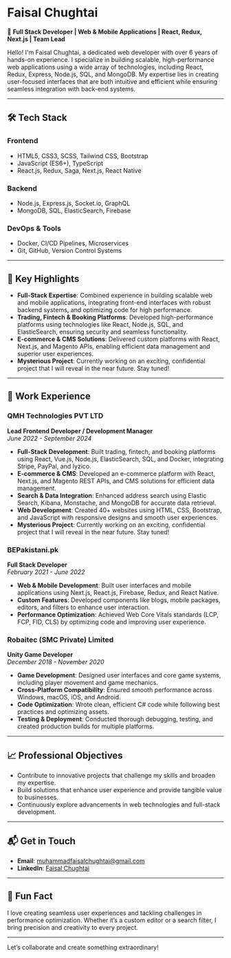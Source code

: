 # Faisal Chughtai

🚀 **Full Stack Developer | Web & Mobile Applications | React, Redux, Next.js | Team Lead**

Hello! I'm Faisal Chughtai, a dedicated web developer with over 6 years of hands-on experience. I specialize in building scalable, high-performance web applications using a wide array of technologies, including React, Redux, Express, Node.js, SQL, and MongoDB. My expertise lies in creating user-focused interfaces that are both intuitive and efficient while ensuring seamless integration with back-end systems.

---

## 🛠️ **Tech Stack**

### **Frontend**
- HTML5, CSS3, SCSS, Tailwind CSS, Bootstrap
- JavaScript (ES6+), TypeScript
- React.js, Redux, Saga, Next.js, React Native

### **Backend**
- Node.js, Express.js, Socket.io, GraphQL
- MongoDB, SQL, ElasticSearch, Firebase

### **DevOps & Tools**
- Docker, CI/CD Pipelines, Microservices
- Git, GitHub, Version Control Systems

---

## 📌 **Key Highlights**

- **Full-Stack Expertise**: Combined experience in building scalable web and mobile applications, integrating front-end interfaces with robust backend systems, and optimizing code for high performance.
- **Trading, Fintech & Booking Platforms**: Developed high-performance platforms using technologies like React, Node.js, SQL, and ElasticSearch, ensuring security and seamless functionality.
- **E-commerce & CMS Solutions**: Delivered custom platforms with React, Next.js, and Magento APIs, enabling efficient data management and superior user experiences.
- **Mysterious Project**: Currently working on an exciting, confidential project that I will reveal in the near future. Stay tuned!

---

## 🌟 **Work Experience**

### **QMH Technologies PVT LTD**  
**Lead Frontend Developer / Development Manager**  
*June 2022 - September 2024*

- **Full-Stack Development**: Built trading, fintech, and booking platforms using React, Vue.js, Node.js, ElasticSearch, SQL, and Docker, integrating Stripe, PayPal, and Iyzico.
- **E-commerce & CMS**: Developed an e-commerce platform with React, Next.js, and Magento REST APIs, and CMS solutions for efficient data management.
- **Search & Data Integration**: Enhanced address search using Elastic Search, Kibana, Monstache, and MongoDB for accurate data retrieval.
- **Web Development**: Created 40+ websites using HTML, CSS, Bootstrap, and JavaScript with responsive designs and smooth user experiences.
- **Mysterious Project**: Currently working on an exciting, confidential project that I will reveal in the near future. Stay tuned!

### **BEPakistani.pk**  
**Full Stack Developer**  
*February 2021 - June 2022*

- **Web & Mobile Development**: Built user interfaces and mobile applications using Next.js, React.js, Firebase, Redux, and React Native.
- **Custom Features**: Developed components like blogs, mobile packages, editors, and filters to enhance user interaction.
- **Performance Optimization**: Achieved Web Core Vitals standards (LCP, FCP, FID, CLS) by optimizing code and improving user experience.

### **Robaitec (SMC Private) Limited**  
**Unity Game Developer**  
*December 2018 - November 2020*

- **Game Development**: Designed user interfaces and core game systems, including player movement and game mechanics.
- **Cross-Platform Compatibility**: Ensured smooth performance across Windows, macOS, iOS, and Android.
- **Code Optimization**: Wrote clean, efficient C# code while following best practices and optimizing assets.
- **Testing & Deployment**: Conducted thorough debugging, testing, and created production builds for multiple platforms.

---

## 📈 **Professional Objectives**

- Contribute to innovative projects that challenge my skills and broaden my expertise.
- Build solutions that enhance user experience and provide tangible value to businesses.
- Continuously explore advancements in web technologies and full-stack development.

---

## 📬 **Get in Touch**

- **Email**: [muhammadfaisalchughtai@gmail.com](mailto:muhammadfaisalchughtai@gmail.com)
- **LinkedIn**: [Faisal Chughtai](https://www.linkedin.com/in/faisal-chughtai-874480168/)

---

## 🧾 **Fun Fact**
I love creating seamless user experiences and tackling challenges in performance optimization. Whether it’s a custom editor or a search filter, I bring precision and creativity to every project.

---

Let’s collaborate and create something extraordinary!
